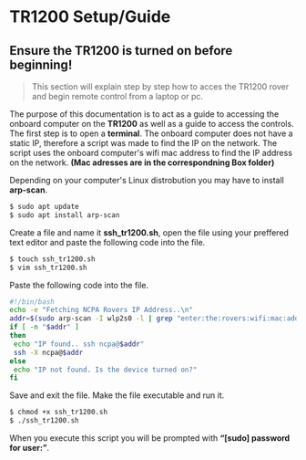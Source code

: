 # TR1200 Setup/Guide
## **Ensure the TR1200 is turned on before beginning!**
>This section will explain step by step how to acces the TR1200 rover and begin remote control from a laptop or pc.

The purpose of this documentation is to act as a guide to accessing the onboard computer on the **TR1200** as well as a guide to access the controls. The first step is to open a **terminal**. The onboard computer does not have a static IP, therefore a script was made to find the IP on the network. The script uses the onboard computer's wifi mac address to find the IP address on the network.
**(Mac adresses are in the correspondning Box folder)**

Depending on your computer's Linux distrobution you may have to install **arp-scan**.

```bash
$ sudo apt update
$ sudo apt install arp-scan
```
Create a file and name it **ssh_tr1200.sh**, open the file using your preffered text editor and paste the following code into the file.

```bash
$ touch ssh_tr1200.sh
$ vim ssh_tr1200.sh
```
Paste the following code into the file.

```bash
#!/bin/bash
echo -e "Fetching NCPA Rovers IP Address..\n"
addr=$(sudo arp-scan -I wlp2s0 -l | grep "enter:the:rovers:wifi:mac:address" | cut -f1)
if [ -n "$addr" ]
then
 echo "IP found.. ssh ncpa@$addr"
 ssh -X ncpa@$addr
else
 echo "IP not found. Is the device turned on?"
fi
```
Save and exit the file. Make the file executable and run it. 

```bash
$ chmod +x ssh_tr1200.sh
$ ./ssh_tr1200.sh
```
When you execute this script you will be prompted with **“[sudo] password for user:”**.  

